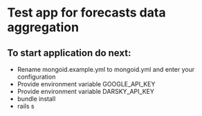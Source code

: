 # Test app for forecasts data aggregation
 
 ## To start application do next:
 
 * Rename mongoid.example.yml to mongoid.yml and enter your configuration
 * Provide environment variable GOOGLE_API_KEY
 * Provide environment variable DARSKY_API_KEY
 * bundle install
 * rails s